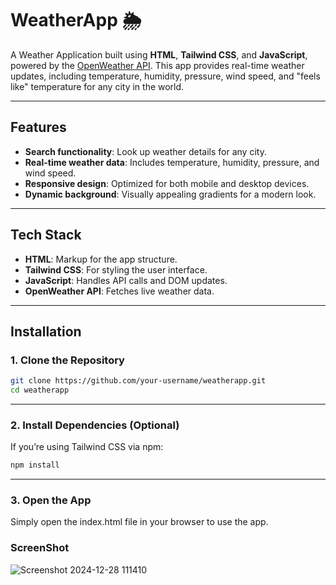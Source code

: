 # WeatherApp 🌦️

A  Weather Application built using **HTML**, **Tailwind CSS**, and **JavaScript**, powered by the [OpenWeather API](https://openweathermap.org/api). This app provides real-time weather updates, including temperature, humidity, pressure, wind speed, and "feels like" temperature for any city in the world.

---

## Features
- **Search functionality**: Look up weather details for any city.
- **Real-time weather data**: Includes temperature, humidity, pressure, and wind speed.
- **Responsive design**: Optimized for both mobile and desktop devices.
- **Dynamic background**: Visually appealing gradients for a modern look.

---

## Tech Stack
- **HTML**: Markup for the app structure.
- **Tailwind CSS**: For styling the user interface.
- **JavaScript**: Handles API calls and DOM updates.
- **OpenWeather API**: Fetches live weather data.

---

## Installation

### 1. Clone the Repository
```bash
git clone https://github.com/your-username/weatherapp.git
cd weatherapp
```
---
### 2. Install Dependencies (Optional)
If you’re using Tailwind CSS via npm:

```bash
npm install
```
---
### 3. Open the App
Simply open the index.html file in your browser to use the app.

### ScreenShot
![Screenshot 2024-12-28 111410](https://github.com/user-attachments/assets/dee5b136-ad9a-47dd-bab6-360b288eb17b)
